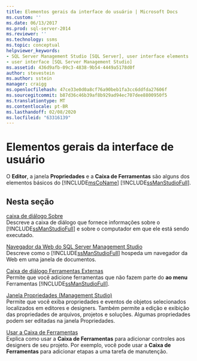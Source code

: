 ```yaml
---
title: Elementos gerais da interface do usuário | Microsoft Docs
ms.custom: ''
ms.date: 06/13/2017
ms.prod: sql-server-2014
ms.reviewer: ''
ms.technology: ssms
ms.topic: conceptual
helpviewer_keywords:
- SQL Server Management Studio [SQL Server], user interface elements
- user interface [SQL Server Management Studio]
ms.assetid: 436d9afb-09c3-4838-9b54-4449a5178d0f
author: stevestein
ms.author: sstein
manager: craigg
ms.openlocfilehash: 47ce33e0d0a8cf76a90beb1fa3cc6ddfda27606f
ms.sourcegitcommit: b87d36c46b39af8b929ad94ec707dee8800950f5
ms.translationtype: MT
ms.contentlocale: pt-BR
ms.lasthandoff: 02/08/2020
ms.locfileid: "63316139"
---
```

# <a name="general-user-interface-elements"></a>Elementos gerais da interface de usuário
  O **Editor**, a janela **Propriedades** e a **Caixa de Ferramentas** são alguns dos elementos básicos do [!INCLUDE[msCoName](../includes/msconame-md.md)] [!INCLUDE[ssManStudioFull](../includes/ssmanstudiofull-md.md)].  
  
## <a name="in-this-section"></a>Nesta seção  
 [caixa de diálogo Sobre](about-dialog-box.md)  
 Descreve a caixa de diálogo que fornece informações sobre o [!INCLUDE[ssManStudioFull](../includes/ssmanstudiofull-md.md)] e sobre o computador em que ele está sendo executado.  
  
 [Navegador da Web do SQL Server Management Studio](sql-server-management-studio-web-browser.md)  
 Descreve como o [!INCLUDE[ssManStudioFull](../includes/ssmanstudiofull-md.md)] hospeda um navegador da Web em uma janela de documentos.  
  
 [Caixa de diálogo Ferramentas Externas](external-tools-dialog-box.md)  
 Permite que você adicione ferramentas que não fazem parte do **ao menu** Ferramentas [!INCLUDE[ssManStudioFull](../includes/ssmanstudiofull-md.md)].  
  
 [Janela Propriedades &#40;Management Studio&#41;](properties-window-management-studio.md)  
 Permite que você exiba propriedades e eventos de objetos selecionados localizados em editores e designers. Também permite a edição e exibição das propriedades de arquivos, projetos e soluções. Algumas propriedades podem ser editadas na janela Propriedades.  
  
 [Usar a Caixa de Ferramentas](use-the-toolbox.md)  
 Explica como usar a **Caixa de Ferramentas** para adicionar controles aos designers de seu projeto. Por exemplo, você pode usar a **Caixa de Ferramentas** para adicionar etapas a uma tarefa de manutenção.  
  
  
